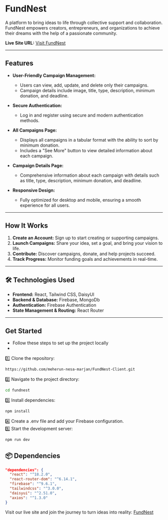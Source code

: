 # FundNest  

A platform to bring ideas to life through collective support and collaboration. FundNest empowers creators, entrepreneurs, and organizations to achieve their dreams with the help of a passionate community.  

**Live Site URL:** [Visit FundNest](https://my-new-assingment-10.web.app/)  

---

## Features  

- **User-Friendly Campaign Management:**  
   - Users can view, add, update, and delete only their campaigns.  
   - Campaign details include image, title, type, description, minimum donation, and deadline.  

- **Secure Authentication:**  
   - Log in and register using secure and modern authentication methods.  

- **All Campaigns Page:**  
   - Displays all campaigns in a tabular format with the ability to sort by minimum donation.  
   - Includes a "See More" button to view detailed information about each campaign.  

- **Campaign Details Page:**  
   - Comprehensive information about each campaign with details such as title, type, description, minimum donation, and deadline.  

- **Responsive Design:**  
   - Fully optimized for desktop and mobile, ensuring a smooth experience for all users.  

---

## How It Works  

1. **Create an Account:** Sign up to start creating or supporting campaigns.  
2. **Launch Campaigns:** Share your idea, set a goal, and bring your vision to life.  
3. **Contribute:** Discover campaigns, donate, and help projects succeed.  
4. **Track Progress:** Monitor funding goals and achievements in real-time.  

---
## 🛠️ Technologies Used
   - **Frontend:** React, Tailwind CSS, DaisyUI
   - **Backend & Database:** Firebase, MongoDb
   - **Authentication:** Firebase Authentication
   - **State Management & Routing:** React Router

---
## Get Started  
- Follow these steps to set up the project locally
- <br>
1️⃣ Clone the repository:

```sh
https://github.com/meherun-nesa-marjan/FundNest-Client.git
```
2️⃣ Navigate to the project directory:

```sh
cd fundnest
```
3️⃣ Install dependencies:

```sh
npm install
```
4️⃣ Create a .env file and add your Firebase configuration.<br>
5️⃣ Start the development server:
```sh
npm run dev
```

## 📦 Dependencies
```json
"dependencies": {
  "react": "^18.2.0",
  "react-router-dom": "^6.14.1",
  "firebase": "^9.6.1",
  "tailwindcss": "^3.0.0",
  "daisyui": "^2.51.0",
  "axios": "^1.3.0"
}

```


Visit our live site and join the journey to turn ideas into reality: [FundNest](https://my-new-assingment-10.web.app/)  
